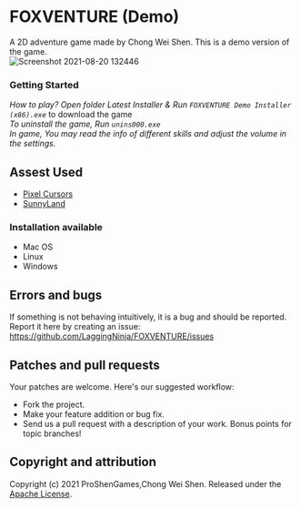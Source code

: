 # FOXVENTURE (Demo)
A 2D adventure game made by Chong Wei Shen. This is a demo version of the game. <br />
![Screenshot 2021-08-20 132446](https://user-images.githubusercontent.com/66457844/130183854-e91caeac-0824-4bd3-a28b-e9d927b4b5e0.png)

### Getting Started
*How to play? Open folder *Latest Installer* & Run `FOXVENTURE Demo Installer (x86).exe`* to download the game <br />
*To uninstall the game, Run `unins000.exe`* <br />
*In game, You may read the info of different skills and adjust the volume in the settings.*

## Assest Used
* [Pixel Cursors](https://assetstore.unity.com/packages/2d/gui/icons/pixel-cursors-109256)
* [SunnyLand](https://assetstore.unity.com/packages/2d/characters/sunny-land-103349)

### Installation available
* Mac OS
* Linux
* Windows

## Errors and bugs
If something is not behaving intuitively, it is a bug and should be reported.
Report it here by creating an issue: https://github.com/LaggingNinja/FOXVENTURE/issues

## Patches and pull requests
Your patches are welcome. Here's our suggested workflow:
 
* Fork the project.
* Make your feature addition or bug fix.
* Send us a pull request with a description of your work. Bonus points for topic branches!

## Copyright and attribution
Copyright (c) 2021 ProShenGames,Chong Wei Shen. Released under the [Apache License](https://github.com/LaggingNinja/FOXVENTURE/blob/main/LICENSE).
```
